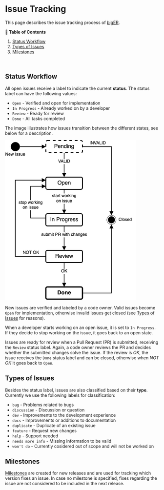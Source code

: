 # Issue Tracking

This page describes the issue tracking process of [bigER](https://github.com/borkdominik/bigER). 

<!-- See currently [open](https://github.com/borkdominik/bigER/issues) and [closed](https://github.com/borkdominik/bigER/issues?q=is%3Aissue+is%3Aclosed) issues of the project. -->


<!-- TABLE OF CONTENTS -->
**📖 Table of Contents**
1. [Status Workflow](#status-workflow)
2. [Types of Issues](#types-of-issues)
3. [Milestones](#milestones)

<br>

<!-- STATUS WORKFLOW -->
## Status Workflow

All open issues receive a label to indicate the current **status**. The status label can have the following values:
- `Open` - Verified and open for implementation
- `In Progress` - Already worked on by a developer
- `Review` - Ready for review
- `Done` - All tasks completed

The image illustrates how issues transition between the different states, see below for a description.


![Issue Workflow](../docs/img/issue-workflow.png)

New issues are verified and labeled by a code owner. Valid issues become `Open` for implementation, otherwise invalid issues get closed (see [Types of Issues](#type-of-issues) for reasons). 

When a developer starts working on an open issue, it is set to `In Progress`. If they decide to stop working on the issue, it goes back to an open state. 

Issues are ready for review when a Pull Request (PR) is submitted, receiving the `Review` status label. Again, a code owner reviews the PR and decides whether the submitted changes solve the issue. If the review is *OK*, the issue receives the `Done` status label and can be closed, otherwise when *NOT OK* it goes back to `Open`.


<!-- TYPES OF ISSUES -->
## Types of Issues

Besides the status label, issues are also classified based on their **type**. Currently we use the following labels for classification:
- `bug` - Problems related to bugs
- `discussion` - Discussion or question
- `dev` - Improvements to the development experience
- `docs` - Improvements or additions to documentation
- `duplicate` - Duplicate of an existing issue
- `feature` - Request new changes
- `help` - Support needed
- `needs more info` - Missing information to be valid
- `won't do` - Currently cosidered out of scope and will not be worked on


<!-- MILESTONES -->
## Milestones

[Milestones](https://github.com/borkdominik/bigER/milestones) are created for new releases and are used for tracking which version fixes an issue. In case no milestone is specified, fixes regarding the issue are not considered to be included in the next release.


